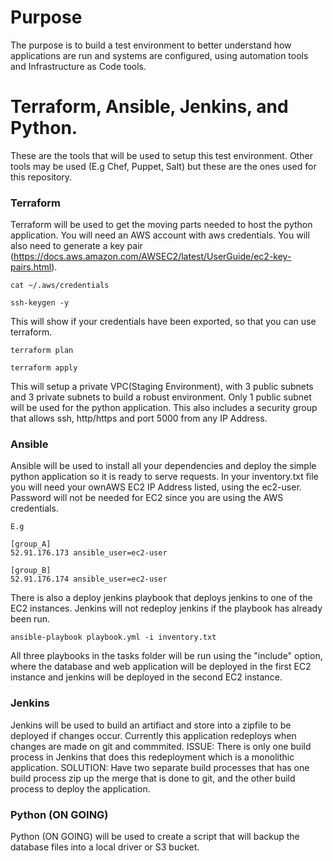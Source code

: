 # Purpose

The purpose is to build a test environment to better understand how applications are run and systems are configured, using automation tools and Infrastructure as Code tools. 

# Terraform, Ansible, Jenkins, and Python. 

These are the tools that will be used to setup this test environment. Other tools may be used (E.g Chef, Puppet, Salt) but these are the ones used for this repository. 

### Terraform 

Terraform will be used to get the moving parts needed to host the python application. You will need an AWS account with aws credentials. You will also need to generate a key pair (https://docs.aws.amazon.com/AWSEC2/latest/UserGuide/ec2-key-pairs.html).

```
cat ~/.aws/credentials

ssh-keygen -y
```
This will show if your credentials have been exported, so that you can use terraform.

```
terraform plan

terraform apply
```

This will setup a private VPC(Staging Environment), with 3 public subnets and 3 private subnets to build a robust environment. 
Only 1 public subnet will be used for the python application. This also includes a security group that allows ssh, http/https and port 5000 from any IP Address. 

### Ansible

Ansible will be used to install all your dependencies and deploy the simple python application so it is ready to serve requests. 
In your inventory.txt file you will need your ownAWS EC2 IP Address listed, using the ec2-user. Password will not be needed for EC2 since you are using the AWS credentials.

```
E.g

[group_A]
52.91.176.173 ansible_user=ec2-user

[group_B]
52.91.176.174 ansible_user=ec2-user

```

There is also a deploy jenkins playbook that deploys jenkins to one of the EC2 instances. Jenkins will not redeploy jenkins if the playbook has already been run. 

```
ansible-playbook playbook.yml -i inventory.txt 
```
All three playbooks in the tasks folder will be run using the "include" option, where the database and web application will be deployed in the first EC2 instance and jenkins will be deployed in the second EC2 instance.

### Jenkins

Jenkins will be used to build an artifiact and store into a zipfile to be deployed if changes occur.
Currently this application redeploys when changes are made on git and commmited. 
ISSUE: There is only one build process in Jenkins that does this redeployment which is a monolithic application. 
SOLUTION: Have two separate build processes that has one build process zip up the merge that is done to git, and the other build process to deploy the application.

### Python (ON GOING)

Python (ON GOING) will be used to create a script that will backup the database files into a local driver or S3 bucket. 


